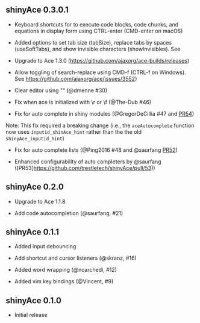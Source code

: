 shinyAce 0.3.0.1
--------------------------------------------------------------------------------

* Keyboard shortcuts for to execute code blocks, code chunks, and equations in display form using CTRL-enter (CMD-enter on macOS)

* Added options to set tab size (tabSize), replace tabs by spaces (useSoftTabs), and show invisible characters (showInvisibles). See 

* Upgrade to Ace 1.3.0 (https://github.com/ajaxorg/ace-builds/releases)

* Allow toggling of search-replace using CMD-f (CTRL-f on Windows). See https://github.com/ajaxorg/ace/issues/3552)

* Clear editor using "" (@dmenne #30)

* Fix when ace is initialized with \r or \f (@The-Dub #46)

* Fix for auto complete in shiny modules (@GregorDeCillia #47 and [PR54](https://github.com/trestletech/shinyAce/pull/54))

Note: This fix required a breaking change (i.e., the `aceAutocomplete` function now uses `inputid_shinAce_hint` rather than the the old `shinyAce_inputid_hint`)

* Fix for auto complete lists (@Ping2016 #48 and @saurfang  [PR52](https://github.com/trestletech/shinyAce/pull/52))

* Enhanced configurability of auto completers by @saurfang ([PR53]https://github.com/trestletech/shinyAce/pull/53))


shinyAce 0.2.0
--------------------------------------------------------------------------------

* Upgrade to Ace 1.1.8

* Add code autocompletion (@saurfang, #21)


shinyAce 0.1.1
--------------------------------------------------------------------------------

* Added input debouncing

* Add shortcut and cursor listeners (@skranz, #16)

* Added word wrapping (@ncarchedi, #12)

* Added vim key bindings (@Vincent, #9)


shinyAce 0.1.0
--------------------------------------------------------------------------------

* Initial release
